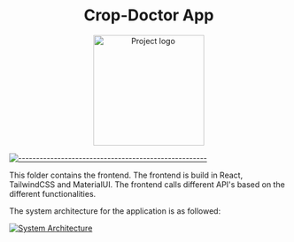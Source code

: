 <h1 align="center">Crop-Doctor App</h1>

<div align="center">
<a href="https://github.com/CROP-DOCTOR-SIH-22/Crop-doctor-frontend"><img width=200px src="https://github.com/CROP-DOCTOR-SIH-22/Crop-doctor-frontend/blob/main/frontend/public/android-chrome-512x512.png"  alt="Project logo"/></a></a>
 
</div>

[![-----------------------------------------------------](https://raw.githubusercontent.com/andreasbm/readme/master/assets/lines/colored.png)](#-table-of-contents)

This folder contains the frontend. The frontend is build in React, TailwindCSS and MaterialUI. The frontend calls different API's based on the different functionalities.

The system architecture for the application is as followed:

<a href="https://github.com/CROP-DOCTOR-SIH-22/Crop-doctor-frontend"><img width="auto" src="https://github.com/CROP-DOCTOR-SIH-22/Crop-Doctor/blob/main/AboutProject/ArchitectureDiagram.svg"  alt="System Architecture"/></a></a>
